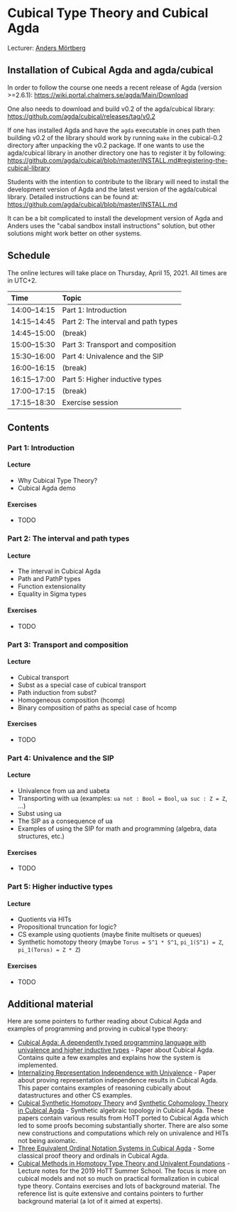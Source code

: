 # Cubical Type Theory and Cubical Agda

Lecturer: [Anders Mörtberg](https://staff.math.su.se/anders.mortberg/)

## Installation of Cubical Agda and agda/cubical

In order to follow the course one needs a recent release of Agda (version >=2.6.1): https://wiki.portal.chalmers.se/agda/Main/Download

One also needs to download and build v0.2 of the agda/cubical library: https://github.com/agda/cubical/releases/tag/v0.2

If one has installed Agda and have the `agda` executable in ones path then building v0.2 of the library should work by running `make` in the cubical-0.2 directory after unpacking the v0.2 package. If one wants to use the agda/cubical library in another directory one has to register it by following: https://github.com/agda/cubical/blob/master/INSTALL.md#registering-the-cubical-library

Students with the intention to contribute to the library will need to install the development version of Agda and the latest version of the agda/cubical library. Detailed instructions can be found at: https://github.com/agda/cubical/blob/master/INSTALL.md

It can be a bit complicated to install the development version of Agda and Anders uses the "cabal sandbox install instructions" solution, but other solutions might work better on other systems.

## Schedule

The online lectures will take place on Thursday, April 15, 2021.
All times are in UTC+2.

| Time        | Topic                                      |
|:------------|:-------------------------------------------|
| 14:00–14:15 | Part 1: Introduction                       |
| 14:15–14:45 | Part 2: The interval and path types        |
| 14:45–15:00 | (break)                                    |
| 15:00–15:30 | Part 3: Transport and composition          |
| 15:30–16:00 | Part 4: Univalence and the SIP             |
| 16:00–16:15 | (break)                                    |
| 16:15–17:00 | Part 5: Higher inductive types             |
| 17:00–17:15 | (break)                                    |
| 17:15–18:30 | Exercise session                           |

## Contents

### Part 1: Introduction

#### Lecture

* Why Cubical Type Theory?
* Cubical Agda demo

#### Exercises

* TODO

### Part 2: The interval and path types

#### Lecture

* The interval in Cubical Agda
* Path and PathP types
* Function extensionality
* Equality in Sigma types

#### Exercises

* TODO

### Part 3: Transport and composition

#### Lecture

* Cubical transport
* Subst as a special case of cubical transport
* Path induction from subst?
* Homogeneous composition (hcomp)
* Binary composition of paths as special case of hcomp

#### Exercises

* TODO

### Part 4: Univalence and the SIP

#### Lecture

* Univalence from ua and uabeta
* Transporting with ua (examples: `ua not : Bool = Bool`, `ua suc : Z = Z`, ...)
* Subst using ua
* The SIP as a consequence of ua
* Examples of using the SIP for math and programming (algebra, data structures, etc.)

#### Exercises

* TODO

### Part 5: Higher inductive types

#### Lecture

* Quotients via HITs
* Propositional truncation for logic?
* CS example using quotients (maybe finite multisets or queues)
* Synthetic homotopy theory (maybe `Torus = S^1 * S^1`, `pi_1(S^1) = Z`, `pi_1(Torus) = Z * Z`)

#### Exercises

* TODO

## Additional material

Here are some pointers to further reading about Cubical Agda and examples of programming and proving in cubical type theory:

- [Cubical Agda: A dependently typed programming language with univalence and higher inductive types](https://staff.math.su.se/anders.mortberg/papers/cubicalagda2.pdf) - Paper about Cubical Agda. Contains quite a few examples and explains how the system is implemented.
- [Internalizing Representation Independence with Univalence](https://arxiv.org/abs/2009.05547) - Paper about proving representation independence results in Cubical Agda. This paper contains examples of reasoning cubically about datastructures and other CS examples.
- [Cubical Synthetic Homotopy Theory](https://staff.math.su.se/anders.mortberg/papers/cubicalsynthetic.pdf) and [Synthetic Cohomology Theory in Cubical Agda](https://staff.math.su.se/anders.mortberg/papers/zcohomology.pdf) - Synthetic algebraic topology in Cubical Agda. These papers contain various results from HoTT ported to Cubical Agda which led to some proofs becoming substantially shorter. There are also some new constructions and computations which rely on univalence and HITs not being axiomatic.
- [Three Equivalent Ordinal Notation Systems in Cubical Agda](https://arxiv.org/abs/1904.10759) - Some classical proof theory and ordinals in Cubical Agda.
- [Cubical Methods in Homotopy Type Theory and Univalent Foundations](https://staff.math.su.se/anders.mortberg/papers/cubicalmethods.pdf) - Lecture notes for the 2019 HoTT Summer School. The focus is more on cubical models and not so much on practical formalization in cubical type theory. Contains exercises and lots of background material. The reference list is quite extensive and contains pointers to further background material (a lot of it aimed at experts).
